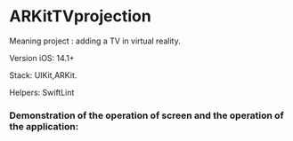 # ARKitTVprojection

Meaning project : adding a TV in virtual reality.

Version iOS: 14.1+

Stack: UIKit,ARKit.

Helpers: SwiftLint

### Demonstration of the operation of screen and the operation of the application:
